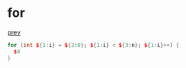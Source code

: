 ﻿# for
[prev](..\index.md)
```cpp
for (int ${1:i} = ${2:0}; ${1:i} < ${3:n}; ${1:i}++) {
  $0
}
```
